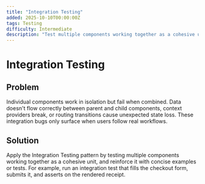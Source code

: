 ```yaml
---
title: "Integration Testing"
added: 2025-10-10T00:00:00Z
tags: Testing
difficulty: Intermediate
description: "Test multiple components working together as a cohesive unit."
---
```

# Integration Testing

## Problem

Individual components work in isolation but fail when combined. Data doesn't flow correctly between parent and child components, context providers break, or routing transitions cause unexpected state loss. These integration bugs only surface when users follow real workflows.

## Solution

Apply the Integration Testing pattern by testing multiple components working together as a cohesive unit, and reinforce it with concise examples or tests. For example, run an integration test that fills the checkout form, submits it, and asserts on the rendered receipt.
